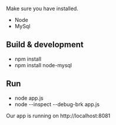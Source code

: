 Make sure you have installed.

* Node
* MySql

## Build & development
* npm install
* npm install node-mysql

## Run
* node app.js
* node --inspect --debug-brk app.js

Our app is running on http://localhost:8081